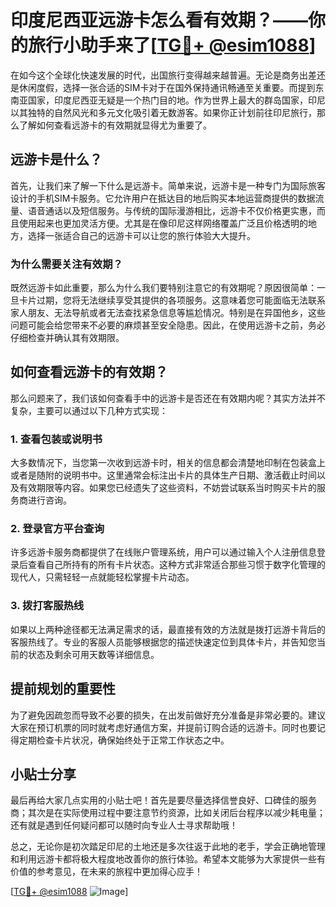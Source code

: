 # 印度尼西亚远游卡怎么看有效期？——你的旅行小助手来了[[TG💪+ @esim1088](https://t.me/s/esim1088)]

在如今这个全球化快速发展的时代，出国旅行变得越来越普遍。无论是商务出差还是休闲度假，选择一张合适的SIM卡对于在国外保持通讯畅通至关重要。而提到东南亚国家，印度尼西亚无疑是一个热门目的地。作为世界上最大的群岛国家，印尼以其独特的自然风光和多元文化吸引着无数游客。如果你正计划前往印尼旅行，那么了解如何查看远游卡的有效期就显得尤为重要了。

## 远游卡是什么？

首先，让我们来了解一下什么是远游卡。简单来说，远游卡是一种专门为国际旅客设计的手机SIM卡服务。它允许用户在抵达目的地后购买本地运营商提供的数据流量、语音通话以及短信服务。与传统的国际漫游相比，远游卡不仅价格更实惠，而且使用起来也更加灵活方便。尤其是在像印尼这样网络覆盖广泛且价格透明的地方，选择一张适合自己的远游卡可以让您的旅行体验大大提升。

### 为什么需要关注有效期？

既然远游卡如此重要，那么为什么我们要特别注意它的有效期呢？原因很简单：一旦卡片过期，您将无法继续享受其提供的各项服务。这意味着您可能面临无法联系家人朋友、无法导航或者无法查找紧急信息等尴尬情况。特别是在异国他乡，这些问题可能会给您带来不必要的麻烦甚至安全隐患。因此，在使用远游卡之前，务必仔细检查并确认其有效期限。

## 如何查看远游卡的有效期？

那么问题来了，我们该如何查看手中的远游卡是否还在有效期内呢？其实方法并不复杂，主要可以通过以下几种方式实现：

### 1. 查看包装或说明书

大多数情况下，当您第一次收到远游卡时，相关的信息都会清楚地印制在包装盒上或者是随附的说明书中。这里通常会标注出卡片的具体生产日期、激活截止时间以及有效期限等内容。如果您已经遗失了这些资料，不妨尝试联系当时购买卡片的服务商进行咨询。

### 2. 登录官方平台查询

许多远游卡服务商都提供了在线账户管理系统，用户可以通过输入个人注册信息登录后查看自己所持有的所有卡片状态。这种方式非常适合那些习惯于数字化管理的现代人，只需轻轻一点就能轻松掌握卡片动态。

### 3. 拨打客服热线

如果以上两种途径都无法满足需求的话，最直接有效的方法就是拨打远游卡背后的客服热线了。专业的客服人员能够根据您的描述快速定位到具体卡片，并告知您当前的状态及剩余可用天数等详细信息。

## 提前规划的重要性

为了避免因疏忽而导致不必要的损失，在出发前做好充分准备是非常必要的。建议大家在预订机票的同时就考虑好通信方案，并提前订购合适的远游卡。同时也要记得定期检查卡片状况，确保始终处于正常工作状态之中。

## 小贴士分享

最后再给大家几点实用的小贴士吧！首先是要尽量选择信誉良好、口碑佳的服务商；其次是在实际使用过程中要注意节约资源，比如关闭后台程序以减少耗电量；还有就是遇到任何疑问都可以随时向专业人士寻求帮助哦！

总之，无论你是初次踏足印尼的土地还是多次往返于此地的老手，学会正确地管理和利用远游卡都将极大程度地改善你的旅行体验。希望本文能够为大家提供一些有价值的参考意见，在未来的旅程中更加得心应手！

[[TG💪+ @esim1088](https://t.me/s/esim1088) ![Image](https://i.postimg.cc/4NQfJmqS/Snipaste-2025-05-13-00-14-12.png)]